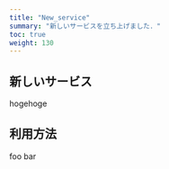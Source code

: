```yaml
---
title: "New_service"
summary: "新しいサービスを立ち上げました．"
toc: true
weight: 130
---
```


## 新しいサービス
hogehoge

## 利用方法
foo bar